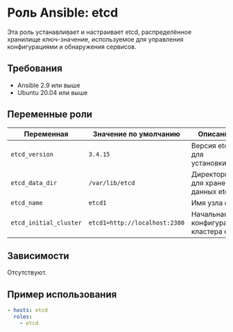 # Роль Ansible: etcd

Эта роль устанавливает и настраивает etcd, распределённое хранилище ключ-значение, используемое для управления конфигурациями и обнаружения сервисов.

## Требования

- Ansible 2.9 или выше
- Ubuntu 20.04 или выше

## Переменные роли

| Переменная            | Значение по умолчанию | Описание                                                        |
|-----------------------|-----------------------|-----------------------------------------------------------------|
| `etcd_version`        | `3.4.15`              | Версия etcd для установки                                       |
| `etcd_data_dir`       | `/var/lib/etcd`       | Директория для хранения данных etcd                             |
| `etcd_name`           | `etcd1`               | Имя узла etcd                                                   |
| `etcd_initial_cluster`| `etcd1=http://localhost:2380` | Начальная конфигурация кластера etcd                             |

## Зависимости

Отсутствуют.

## Пример использования

```yaml
- hosts: etcd
  roles:
    - etcd
